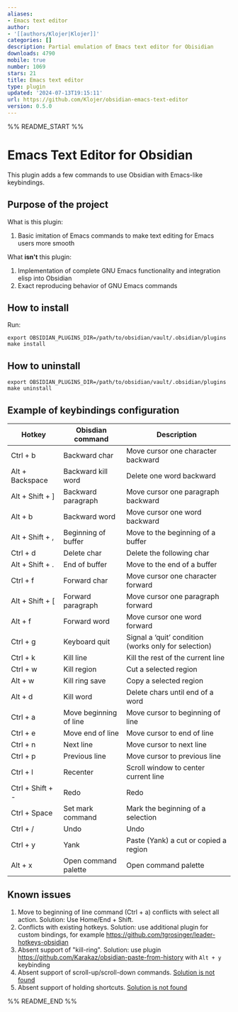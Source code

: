 ```yaml
---
aliases:
- Emacs text editor
author:
- '[[authors/Klojer|Klojer]]'
categories: []
description: Partial emulation of Emacs text editor for Obisidian
downloads: 4790
mobile: true
number: 1069
stars: 21
title: Emacs text editor
type: plugin
updated: '2024-07-13T19:15:11'
url: https://github.com/Klojer/obsidian-emacs-text-editor
version: 0.5.0
---
```


%% README_START %%

# Emacs Text Editor for Obsidian

This plugin adds a few commands to use Obsidian with Emacs-like keybindings.

## Purpose of the project

What is this plugin:
1. Basic imitation of Emacs commands to make text editing for Emacs users more smooth

What **isn't** this plugin:
1. Implementation of complete GNU Emacs functionality and integration elisp into Obsidian
2. Exact reproducing behavior of GNU Emacs commands

## How to install

Run:

```
export OBSIDIAN_PLUGINS_DIR=/path/to/obsidian/vault/.obsidian/plugins
make install
```

## How to uninstall

```
export OBSIDIAN_PLUGINS_DIR=/path/to/obsidian/vault/.obsidian/plugins
make uninstall
```


## Example of keybindings configuration

| Hotkey                  | Obisdian command           | Description               |
| ----------------------- | -------------------------- | ------------------------- |
| Ctrl + b                | Backward char              | Move cursor one character backward |
| Alt + Backspace         | Backward kill word         | Delete one word backward |
| Alt + Shift + ]         | Backward paragraph         | Move cursor one paragraph backward |
| Alt + b                 | Backward word              | Move cursor one word backward |
| Alt + Shift + ,         | Beginning of buffer        | Move to the beginning of a buffer |
| Ctrl + d                | Delete char                | Delete the following char |
| Alt + Shift + .         | End of buffer              | Move to the end of a buffer |
| Ctrl + f                | Forward char               | Move cursor one character forward |
| Alt + Shift + [         | Forward paragraph          | Move cursor one paragraph forward |
| Alt + f                 | Forward word               | Move cursor one word forward |
| Ctrl + g                | Keyboard quit              | Signal a ‘quit’ condition (works only for selection) |
| Ctrl + k                | Kill line                  | Kill the rest of the current line |
| Ctrl + w                | Kill region                | Cut a selected region  |
| Alt + w                 | Kill ring save             | Copy a selected region    |
| Alt + d                 | Kill word                  | Delete chars until end of a word |
| Ctrl + a                | Move beginning of line     | Move cursor to beginning of line |
| Ctrl + e                | Move end of line           | Move cursor to end of line |
| Ctrl + n                | Next line                  | Move cursor to next line |
| Ctrl + p                | Previous line              | Move cursor to previous line |
| Ctrl + l                | Recenter                   | Scroll window to center current line |
| Ctrl + Shift + -        | Redo                       | Redo |
| Ctrl + Space            | Set mark command           | Mark the beginning of a selection |
| Ctrl + /                | Undo                       | Undo |
| Ctrl + y                | Yank                       | Paste (Yank) a cut or copied a region |
| Alt + x                 | Open command palette       | Open command palette |

## Known issues

1. Move to beginning of line command (Ctrl + a) conflicts with select all action. Solution: Use Home/End + Shift.
2. Conflicts with existing hotkeys. Solution: use additional plugin for custom bindings, for example https://github.com/tgrosinger/leader-hotkeys-obsidian
3. Absent support of "kill-ring". Solution: use plugin https://github.com/Karakaz/obsidian-paste-from-history with `Alt + y` keybinding
4. Absent support of scroll-up/scroll-down commands. [Solution is not found](https://github.com/Klojer/obsidian-emacs-text-editor/issues/1)
5. Absent support of holding shortcuts. [Solution is not found](https://github.com/Klojer/obsidian-emacs-text-editor/issues/2)



%% README_END %%